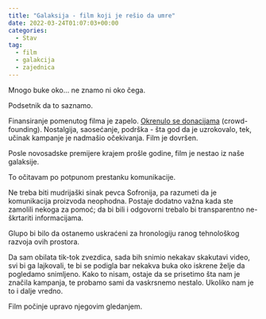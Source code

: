 ```yaml
---
title: "Galaksija - film koji je rešio da umre"
date: 2022-03-24T01:07:03+00:00
categories:
  - Stav
tag:
  - film
  - galakcija
  - zajednica
---
```


Mnogo buke oko... ne znamo ni oko čega.

Podsetnik da to saznamo.

<!--more-->

Finansiranje pomenutog filma je zapelo. [Okrenulo se donacijama](https://oblac.rs/zaduzbina/) (crowd-founding). Nostalgija, saosećanje, podrška - šta god da je uzrokovalo, tek, učinak kampanje je nadmašio očekivanja. Film je dovršen.

Posle novosadske premijere krajem prošle godine, film je nestao iz naše galaksije.

To očitavam po potpunom prestanku komunikacije.

Ne treba biti mudrijaški sinak pevca Sofronija, pa razumeti da je komunikacija proizvoda neophodna. Postaje dodatno važna kada ste zamolili nekoga za pomoć; da bi bili i odgovorni trebalo bi transparentno ne-škrtariti informacijama.

Glupo bi bilo da ostanemo uskraćeni za hronologiju ranog tehnološkog razvoja ovih prostora.

Da sam obilata tik-tok zvezdica, sada bih snimio nekakav skakutavi video, svi bi ga lajkovali, te bi se podigla bar nekakva buka oko iskrene želje da pogledamo snimljeno. Kako to nisam, ostaje da se prisetimo šta nam je značila kampanja, te probamo sami da vaskrsnemo nestalo. Ukoliko nam je to i dalje vredno.

Film počinje upravo njegovim gledanjem.
